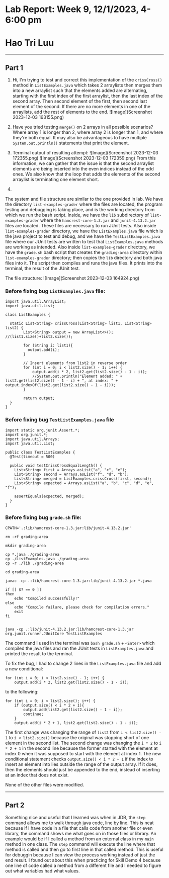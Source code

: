 # Lab Report: Week 9, 12/1/2023, 4-6:00 pm
# Hao Tri Luu

---
## Part 1
1. Hi, I'm trying to test and correct this implementation of the `crissCross()` method in `ListExamples.java` which takes 2 arraylists then merges them into a new arraylist such that the elements added are alternating, starting with the first index of the first arraylist, then the last index of the second array. Then second element of the first, then second last element of the second. If there are no more elements in one of the arraylists, add the rest of elements to the end.
![Image](Screenshot 2023-12-03 163155.png)

2. Have you tried testing `merge()` on 2 arrays in all possible scenarios? Where array 1 is longer than 2, where array 2 is longer than 1, and where they're both equal. It may also be advantageous to have multiple `System.out.println()` statements that print the element.

3. Terminal output of resulting attempt:
![Image](Screenshot 2023-12-03 172355.png)
![Image](Screenshot 2023-12-03 172359.png)
From this information, we can gather that the issue is that the second arraylist elements are being inserted into the even indices instead of the odd ones. We also know that the loop that adds the elements of the second arraylist is terminating one element short.

5.
The system and file structure are similar to the one provided in lab. We have the directory `list-examples-grader` where the files are located, the program testing and debugging is taking place, and is the working directory from which we run the bash script. Inside, we have the `lib` subdirectory of `list-examples-grader` where the `hamcrest-core-1.3.jar` and `junit-4.13.2.jar` files are located. These files are necessary to run JUnit tests. Also inside `list-examples-grader` directory, we have the `ListExamples.java` file which is the java project to test and debug, and we have the `TestListExamples.java` file where our JUnit tests are written to test that `ListExamples.java` methods are working as intended. Also inside `list-examples-grader` directory, we have the `grade.sh` bash script that creates the `grading-area` directory within `list-examples-grader` directory; then copies the `lib` directory and both java files into it. The script then compiles and runs the java files. It prints into the terminal, the result of the JUnit test.

The file structure:
![Image](Screenshot 2023-12-03 164924.png)

### Before fixing bug `ListExamples.java` file:

```
import java.util.ArrayList;
import java.util.List;

class ListExamples {

  static List<String> crissCross(List<String> list1, List<String> list2) {
        List<String> output = new ArrayList<>(); //(list1.size()+list2.size());

        for (String i: list1){
          output.add(i);
        }

        // Insert elements from list2 in reverse order
        for (int i = 0; i < list2.size() - 1; i++) {
            output.add(i * 2, list2.get(list2.size() - 1 - i));
            //System.out.println("Element added: " + list2.get(list2.size() - 1 - i) + ", at index: " + output.indexOf(list2.get(list2.size() - 1 - i)));
        }

        return output;
  }
}
```

### Before fixing bug `TestListExamples.java` file

```
import static org.junit.Assert.*;
import org.junit.*;
import java.util.Arrays;
import java.util.List;

public class TestListExamples {
  @Test(timeout = 500)

  public void testCrissCrossEqualLength() {
    List<String> first = Arrays.asList("a", "c", "e");
    List<String> second = Arrays.asList("f", "d", "b");
    List<String> merged = ListExamples.crissCross(first, second);
    List<String> expected = Arrays.asList("a", "b", "c", "d", "e", "f");

    assertEquals(expected, merged);
  }
}
```


### Before fixing bug `grade.sh` file:

```
CPATH='.:lib/hamcrest-core-1.3.jar:lib/junit-4.13.2.jar'

rm -rf grading-area

mkdir grading-area

cp *.java ./grading-area
cp ./ListExamples.java ./grading-area
cp -r ./lib ./grading-area

cd grading-area

javac -cp .:lib/hamcrest-core-1.3.jar:lib/junit-4.13.2.jar *.java

if [[ $? == 0 ]]
then
    echo "Compiled successfully!"
else
    echo "Compile failure, please check for compilation errors."
    exit
fi


java -cp .:lib/junit-4.13.2.jar:lib/hamcrest-core-1.3.jar org.junit.runner.JUnitCore TestListExamples
```

The command I used in the terminal was `bash grade.sh` + `<Enter>` which compiled the java files and ran the JUnit tests in `ListExamples.java` and printed the result to the terminal.

To fix the bug, I had to change 2 lines in the `ListExamples.java` file and add a new conditional:

```
for (int i = 0; i < list2.size() - 1; i++) {
    output.add(i * 2, list2.get(list2.size() - 1 - i));
```

to the following:

```
for (int i = 0; i < list2.size(); i++) {
    if (output.size() < i * 2 + 1){
        output.add(list2.get(list2.size() - 1 - i));
        continue;
    }
    output.add(i * 2 + 1, list2.get(list2.size() - 1 - i));
```

The first change was changing the range of `list2` from `i < list2.size() - 1` to `i < list2.size()` because the original was stopping short of one element in the second list. The second change was changing the `i * 2` to `i * 2 + 1` in the second line because the former started with the element at index 0 when it was supposed to start with the element at index 1. The new conditional statement checks `output.size() < i * 2 + 1` if the index to insert an element into lies outside the range of the output array. If it does, then the elements should just be appended to the end, instead of inserting at an index that does not exist.

None of the other files were modified.

---
## Part 2
Something nice and useful that I learned was when in JDB, the `step` command allows me to walk through java code, line by line. This is neat because if I have code in a file that calls code from another file or even library, the command shows me what goes on in those files or library. An example would be if I called a method from an external class in my `main` method in one class. The `step` command will execute the line where that method is called and then go to first line in that called method. This is useful for debuggin because I can view the process working instead of just the end result. I found out about this when practicing for Skill Demo 4 because one line of code called a method from a different file and I needed to figure out what variables had what values.

